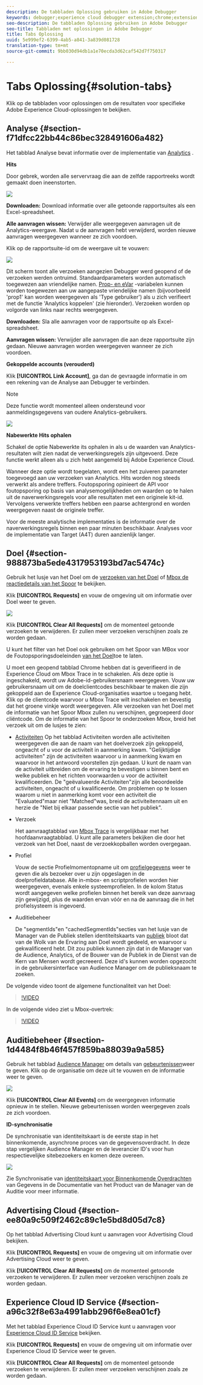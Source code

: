 ```yaml
---
description: De tabbladen Oplossing gebruiken in Adobe Debugger
keywords: debugger;experience cloud debugger extension;chrome;extension;summary;clear;requests;solutions;solution;information;analytics;target;audience manager;media optimizer;amo;id service
seo-description: De tabbladen Oplossing gebruiken in Adobe Debugger
seo-title: Tabbladen met oplossingen in Adobe Debugger
title: Tabs Oplossing
uuid: 5e999ef2-6399-4ab5-a841-3a839d081728
translation-type: tm+mt
source-git-commit: 9bb030d94db1a1e70ecda3d62caf542d7f750317

---
```



# Tabs Oplossing{#solution-tabs}

Klik op de tabbladen voor oplossingen om de resultaten voor specifieke Adobe Experience Cloud-oplossingen te bekijken.

## Analyse {#section-f71dfcc22bb44c86bec328491606a482}

Het tabblad Analyse bevat informatie over de implementatie van [Analytics](https://docs.adobe.com/content/help/en/analytics/landing/home.html) .

**Hits**

Door gebrek, worden alle servervraag die aan de zelfde rapportreeks wordt gemaakt doen ineenstorten.

![](assets/analytics-hits.jpg)

**Downloaden:** Download informatie over alle getoonde rapportsuites als een Excel-spreadsheet.

**Alle aanvragen wissen:** Verwijder alle weergegeven aanvragen uit de Analytics-weergave. Nadat u de aanvragen hebt verwijderd, worden nieuwe aanvragen weergegeven wanneer ze zich voordoen.

Klik op de rapportsuite-id om de weergave uit te vouwen:

![](assets/analytics-hits-expand.jpg)

Dit scherm toont alle verzoeken aangezien Debugger werd geopend of de verzoeken werden ontruimd. Standaardparameters worden automatisch toegewezen aan vriendelijke namen. [Prop- en eVar](https://docs.adobe.com/content/help/en/analytics/implementation/vars/page-vars/evar.html) -variabelen kunnen worden toegewezen aan uw aangepaste vriendelijke namen (bijvoorbeeld &#39;prop1&#39; kan worden weergegeven als &#39;Type gebruiker&#39;) als u zich verifieert met de functie &#39;Analytics koppelen&#39; (zie hieronder). Verzoeken worden op volgorde van links naar rechts weergegeven.

**Downloaden:** Sla alle aanvragen voor de rapportsuite op als Excel-spreadsheet.

**Aanvragen wissen:** Verwijder alle aanvragen die aan deze rapportsuite zijn gedaan. Nieuwe aanvragen worden weergegeven wanneer ze zich voordoen.

**Gekoppelde accounts (verouderd)**

Klik **[!UICONTROL Link Account]**, ga dan de gevraagde informatie in om een rekening van de Analyse aan Debugger te verbinden.

>[!NOTE]
>
>Deze functie wordt momenteel alleen ondersteund voor aanmeldingsgegevens van oudere Analytics-gebruikers.

![](assets/analytics-link-account.jpg)

**Nabewerkte Hits ophalen**

Schakel de optie Nabewerkte its ophalen in als u de waarden van Analytics-resultaten wilt zien nadat de verwerkingsregels zijn uitgevoerd. Deze functie werkt alleen als u zich hebt aangemeld bij Adobe Experience Cloud.

Wanneer deze optie wordt toegelaten, wordt een het zuiveren parameter toegevoegd aan uw verzoeken van Analytics. Hits worden nog steeds verwerkt als andere treffers. Foutopsporing opinieert de API voor foutopsporing op basis van analysemogelijkheden om waarden op te halen uit de naverwerkingsregels voor alle resultaten met een originele kit-id. Vervolgens verwerkte treffers hebben een paarse achtergrond en worden weergegeven naast de originele treffer.

Voor de meeste analytische implementaties is de informatie over de naverwerkingsregels binnen een paar minuten beschikbaar. Analyses voor de implementatie van Target (A4T) duren aanzienlijk langer.

## Doel {#section-988873ba5ede4317953193bd7ac5474c}

Gebruik het lusje van het Doel om de [verzoeken van het Doel](https://docs.adobe.com/content/help/en/target/using/target-home.html) of [Mbox de reactiedetails van het Spoor](https://docs.adobe.com/content/help/en/target/using/activities/troubleshoot-activities/content-trouble.html) te bekijken.

Klik **[!UICONTROL Requests]** en vouw de omgeving uit om informatie over Doel weer te geven.

![](assets/target-requests.jpg)

Klik **[!UICONTROL Clear All Requests]** om de momenteel getoonde verzoeken te verwijderen. Er zullen meer verzoeken verschijnen zoals ze worden gedaan.

U kunt het filter van het Doel ook gebruiken om het Spoor van MBox voor de Foutopsporingsdoeleinden [van het Doel](https://docs.adobe.com/content/help/en/target/using/activities/troubleshoot-activities/content-trouble.html)toe te laten.

U moet een geopend tabblad Chrome hebben dat is geverifieerd in de Experience Cloud om Mbox Trace in te schakelen. Als deze optie is ingeschakeld, wordt uw Adobe-id-gebruikersnaam weergegeven. Vouw uw gebruikersnaam uit om de doelclientcodes beschikbaar te maken die zijn gekoppeld aan de Experience Cloud-organisaties waartoe u toegang hebt. Klik op de clientcode waarvoor u Mbox Trace wilt inschakelen en bevestig dat het groene vinkje wordt weergegeven. Alle verzoeken van het Doel met de informatie van het Spoor Mbox zullen nu verschijnen, gegroepeerd door cliëntcode. Om de informatie van het Spoor te onderzoeken Mbox, breid het verzoek uit om de lusjes te zien:

* [Activiteiten](https://docs.adobe.com/content/help/en/target/using/activities/activities.html) Op het tabblad Activiteiten worden alle activiteiten weergegeven die aan de naam van het doelverzoek zijn gekoppeld, ongeacht of u voor de activiteit in aanmerking kwam. &quot;Gelijktijdige activiteiten&quot; zijn de activiteiten waarvoor u in aanmerking kwam en waarvoor in het antwoord voorstellen zijn gedaan. U kunt de naam van de activiteit uitbreiden om de ervaring te bevestigen u binnen bent en welke publiek en het richten voorwaarden u voor de activiteit kwalificeerden. De &quot;geëvalueerde Activiteiten&quot;zijn alle beoordeelde activiteiten, ongeacht of u kwalificeerde. Om problemen op te lossen waarom u niet in aanmerking komt voor een activiteit die &quot;Evaluated&quot;maar niet &quot;Matched&quot;was, breid de activiteitennaam uit en herzie de &quot;Niet bij elkaar passende sectie van het publiek&quot;.

* Verzoek

   Het aanvraagtabblad van [Mbox Trace](https://docs.adobe.com/content/help/en/target/using/activities/troubleshoot-activities/content-trouble.html) is vergelijkbaar met het hoofdaanvraagtabblad. U kunt alle parameters bekijken die door het verzoek van het Doel, naast de verzoekkopballen worden overgegaan.
* Profiel

   Vouw de sectie Profielmomentopname uit om [profielgegevens](https://docs.adobe.com/content/help/en/target/using/audiences/visitor-profiles/variables-profiles-parameters-methods.html) weer te geven die als bezoeker over u zijn opgeslagen in de doelprofieldatabase. Alle in-mbox- en scriptprofielen worden hier weergegeven, evenals enkele systeemprofielen. In de kolom Status wordt aangegeven welke profielen binnen het bereik van deze aanvraag zijn gewijzigd, plus de waarden ervan vóór en na de aanvraag die in het profielsysteem is ingevoerd.
* Auditiebeheer

   De &quot;segmentIds&quot;en &quot;cachedSegmentIds&quot;secties van het lusje van de Manager van de Publiek stellen identiteitskaarts van [publiek](https://docs.adobe.com/content/help/en/target/using/audiences/target.html) bloot dat van de Wolk van de Ervaring aan Doel wordt gedeeld, en waarvoor u gekwalificeerd hebt. Dit zou publiek kunnen zijn dat in de Manager van de Audience, Analytics, of de Bouwer van de Publiek in de Dienst van de Kern van Mensen wordt gecreeerd. Deze id&#39;s kunnen worden opgezocht in de gebruikersinterface van Audience Manager om de publieksnaam te zoeken.

De volgende video toont de algemene functionaliteit van het Doel:

>[!VIDEO](https://video.tv.adobe.com/v/23115t2/)

In de volgende video ziet u Mbox-overtrek:

>[!VIDEO](https://video.tv.adobe.com/v/23113t2/)

## Auditiebeheer {#section-1d4484f8b46f457f859ba88039a9a585}

Gebruik het tabblad [Audience Manager](https://docs.adobe.com/content/help/en/audience-manager/user-guide/aam-home.html) om details van [gebeurtenissen](https://docs.adobe.com/content/help/en/audience-manager/user-guide/api-and-sdk-code/dcs/dcs-event-calls/dcs-event-calls.html)weer te geven. Klik op de organisatie om deze uit te vouwen en de informatie weer te geven.

![](assets/audience-manager.jpg)

Klik **[!UICONTROL Clear All Events]** om de weergegeven informatie opnieuw in te stellen. Nieuwe gebeurtenissen worden weergegeven zoals ze zich voordoen.

**ID-synchronisatie**

De synchronisatie van identiteitskaart is de eerste stap in het binnenkomende, asynchrone proces van de gegevensoverdracht. In deze stap vergelijken Audience Manager en de leverancier ID&#39;s voor hun respectievelijke sitebezoekers en komen deze overeen.

![](assets/aam-idsync.jpg)

Zie Synchronisatie van [identiteitskaart voor Binnenkomende Overdrachten](https://docs.adobe.com/content/help/en/audience-manager/user-guide/implementation-integration-guides/sending-audience-data/batch-data-transfer-process/id-sync-http.html) van Gegevens in de Documentatie van het Product van de Manager van de Auditie voor meer informatie.

## Advertising Cloud {#section-ee80a9c509f2462c89c1e5bd8d05d7c8}

Op het tabblad Advertising Cloud kunt u aanvragen voor Advertising Cloud bekijken.

Klik **[!UICONTROL Requests]** en vouw de omgeving uit om informatie over Advertising Cloud weer te geven.

Klik **[!UICONTROL Clear All Requests]** om de momenteel getoonde verzoeken te verwijderen. Er zullen meer verzoeken verschijnen zoals ze worden gedaan.

## Experience Cloud ID Service {#section-a96c32f8e63a4991abb296f6e8ea01cf}

Met het tabblad Experience Cloud ID Service kunt u aanvragen voor [Experience Cloud ID Service](https://docs.adobe.com/content/help/en/id-service/using/home.html) bekijken.

Klik **[!UICONTROL Requests]** en vouw de omgeving uit om informatie over Experience Cloud ID Service weer te geven.

Klik **[!UICONTROL Clear All Requests]** om de momenteel getoonde verzoeken te verwijderen. Er zullen meer verzoeken verschijnen zoals ze worden gedaan.
